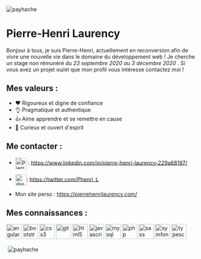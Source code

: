 <p align="left"> <img src="https://komarev.com/ghpvc/?username=payhache" alt="payhache" /> </p>

# Pierre-Henri Laurency

Bonjour à tous, je suis Pierre-Henri, actuellement en reconversion afin de vivre une nouvelle vie dans le domaine du développement web !
Je cherche  un stage non rémunéré du _23 septembre 2020 au 3 décembre 2020_ . Si vous avez un projet ou/et que mon profil vous intéresse
contactez moi !

## Mes valeurs :

* ❤ Rigoureux et digne de confiance 
* 👌 Pragmatique et authentique
* 👍 Aime apprendre et se remettre en cause
* 👀 Curieux et ouvert d'esprit

## Me contacter :

*  <a href="https://linkedin.com/in/pierre-henri-laurency-229a68197/" target="blank"><img align="center" src="https://cdn.jsdelivr.net/npm/simple-icons@3.0.1/icons/linkedin.svg" alt="pierre-henri-laurency-229a68197/" height="30" width="30" /></a> : https://www.linkedin.com/in/pierre-henri-laurency-229a68197/

* <a href="https://twitter.com/@phenri_l" target="blank"><img align="center" src="https://cdn.jsdelivr.net/npm/simple-icons@3.0.1/icons/twitter.svg" alt="@phenri_l" height="30" width="30" /></a>: https://twitter.com/Phenri_L

* Mon site perso : https://pierrehenrilaurency.com/


## Mes connaissances :

<p align="left"><img src="https://devicons.github.io/devicon/devicon.git/icons/angularjs/angularjs-original.svg" alt="angularjs" width="40" height="40"/> <img src="https://devicons.github.io/devicon/devicon.git/icons/bootstrap/bootstrap-plain.svg" alt="bootstrap" width="40" height="40"/> <img src="https://devicons.github.io/devicon/devicon.git/icons/css3/css3-original-wordmark.svg" alt="css3" width="40" height="40"/> <img src="https://www.vectorlogo.zone/logos/git-scm/git-scm-icon.svg" alt="git" width="40" height="40"/> <img src="https://devicons.github.io/devicon/devicon.git/icons/html5/html5-original-wordmark.svg" alt="html5" width="40" height="40"/> <img src="https://devicons.github.io/devicon/devicon.git/icons/javascript/javascript-original.svg" alt="javascript" width="40" height="40"/> <img src="https://devicons.github.io/devicon/devicon.git/icons/mysql/mysql-original-wordmark.svg" alt="mysql" width="40" height="40"/> <img src="https://devicons.github.io/devicon/devicon.git/icons/php/php-original.svg" alt="php" width="40" height="40"/> <img src="https://devicons.github.io/devicon/devicon.git/icons/sass/sass-original.svg" alt="sass" width="40" height="40"/> <img src="https://symfony.com/logos/symfony_black_03.svg" alt="symfony" width="40" height="40"/> <img src="https://devicons.github.io/devicon/devicon.git/icons/typescript/typescript-original.svg" alt="typescript" width="40" height="40"/></p><p>&nbsp;<img align="center" src="https://github-readme-stats.vercel.app/api?username=payhache&show_icons=true" alt="payhache" /></p>


